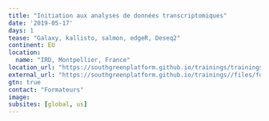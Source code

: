```yaml
---
title: "Initiation aux analyses de données transcriptomiques"
date: '2019-05-17'
days: 1
tease: "Galaxy, kallisto, salmon, edgeR, Deseq2"
continent: EU
location:
  name: "IRD, Montpellier, France"
location_url: "https://southgreenplatform.github.io/trainings/trainings2019/"
external_url: "https://southgreenplatform.github.io/trainings//files/formation-plateformeSG-2019.pdf#page=9"
gtn: true
contact: "Formateurs"
image: 
subsites: [global, us]
---
```

